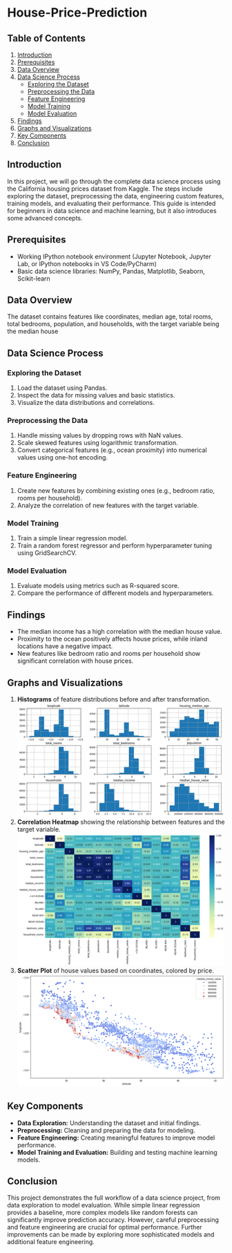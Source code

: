 # House-Price-Prediction

## Table of Contents

1. [Introduction](#introduction)
2. [Prerequisites](#prerequisites)
3. [Data Overview](#data-overview)
4. [Data Science Process](#data-science-process)
   - [Exploring the Dataset](#exploring-the-dataset)
   - [Preprocessing the Data](#preprocessing-the-data)
   - [Feature Engineering](#feature-engineering)
   - [Model Training](#model-training)
   - [Model Evaluation](#model-evaluation)
5. [Findings](#findings)
6. [Graphs and Visualizations](#graphs-and-visualizations)
7. [Key Components](#key-components)
8. [Conclusion](#conclusion)

## Introduction

In this project, we will go through the complete data science process using the California housing prices dataset from Kaggle. The steps include exploring the dataset, preprocessing the data, engineering custom features, training models, and evaluating their performance. This guide is intended for beginners in data science and machine learning, but it also introduces some advanced concepts.

## Prerequisites

- Working IPython notebook environment (Jupyter Notebook, Jupyter Lab, or IPython notebooks in VS Code/PyCharm)
- Basic data science libraries: NumPy, Pandas, Matplotlib, Seaborn, Scikit-learn

## Data Overview

The dataset contains features like coordinates, median age, total rooms, total bedrooms, population, and households, with the target variable being the median house

## Data Science Process

### Exploring the Dataset

1. Load the dataset using Pandas.
2. Inspect the data for missing values and basic statistics.
3. Visualize the data distributions and correlations.

### Preprocessing the Data

1. Handle missing values by dropping rows with NaN values.
2. Scale skewed features using logarithmic transformation.
3. Convert categorical features (e.g., ocean proximity) into numerical values using one-hot encoding.

### Feature Engineering

1. Create new features by combining existing ones (e.g., bedroom ratio, rooms per household).
2. Analyze the correlation of new features with the target variable.

### Model Training

1. Train a simple linear regression model.
2. Train a random forest regressor and perform hyperparameter tuning using GridSearchCV.

### Model Evaluation

1. Evaluate models using metrics such as R-squared score.
2. Compare the performance of different models and hyperparameters.

## Findings

- The median income has a high correlation with the median house value.
- Proximity to the ocean positively affects house prices, while inland locations have a negative impact.
- New features like bedroom ratio and rooms per household show significant correlation with house prices.

## Graphs and Visualizations

1. **Histograms** of feature distributions before and after transformation.
   ![Alt text](images/histogram_2.png)
2. **Correlation Heatmap** showing the relationship between features and the target variable.
   ![Alt text](images/heat_3.png)
3. **Scatter Plot** of house values based on coordinates, colored by price.
   ![Alt text](images/scatterplot.png)

## Key Components

- **Data Exploration:** Understanding the dataset and initial findings.
- **Preprocessing:** Cleaning and preparing the data for modeling.
- **Feature Engineering:** Creating meaningful features to improve model performance.
- **Model Training and Evaluation:** Building and testing machine learning models.

## Conclusion

This project demonstrates the full workflow of a data science project, from data exploration to model evaluation. While simple linear regression provides a baseline, more complex models like random forests can significantly improve prediction accuracy. However, careful preprocessing and feature engineering are crucial for optimal performance. Further improvements can be made by exploring more sophisticated models and additional feature engineering.
